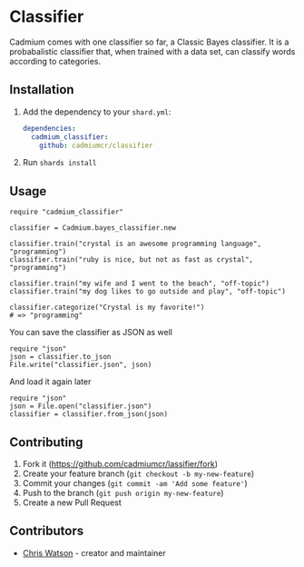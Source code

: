 # Classifier

Cadmium comes with one classifier so far, a Classic Bayes classifier. It is a probabalistic classifier that, when trained with a data set, can classify words according to categories.

## Installation

1. Add the dependency to your `shard.yml`:

   ```yaml
   dependencies:
     cadmium_classifier:
       github: cadmiumcr/classifier
   ```

2. Run `shards install`

## Usage

```crystal
require "cadmium_classifier"
```

```crystal
classifier = Cadmium.bayes_classifier.new

classifier.train("crystal is an awesome programming language", "programming")
classifier.train("ruby is nice, but not as fast as crystal", "programming")

classifier.train("my wife and I went to the beach", "off-topic")
classifier.train("my dog likes to go outside and play", "off-topic")

classifier.categorize("Crystal is my favorite!")
# => "programming"
```

You can save the classifier as JSON as well

```crystal
require "json"
json = classifier.to_json
File.write("classifier.json", json)
```

And load it again later

```crystal
require "json"
json = File.open("classifier.json")
classifier = classifier.from_json(json)
```


## Contributing

1. Fork it (<https://github.com/cadmiumcr/lassifier/fork>)
2. Create your feature branch (`git checkout -b my-new-feature`)
3. Commit your changes (`git commit -am 'Add some feature'`)
4. Push to the branch (`git push origin my-new-feature`)
5. Create a new Pull Request

## Contributors

- [Chris Watson](https://github.com/watzon) - creator and maintainer
